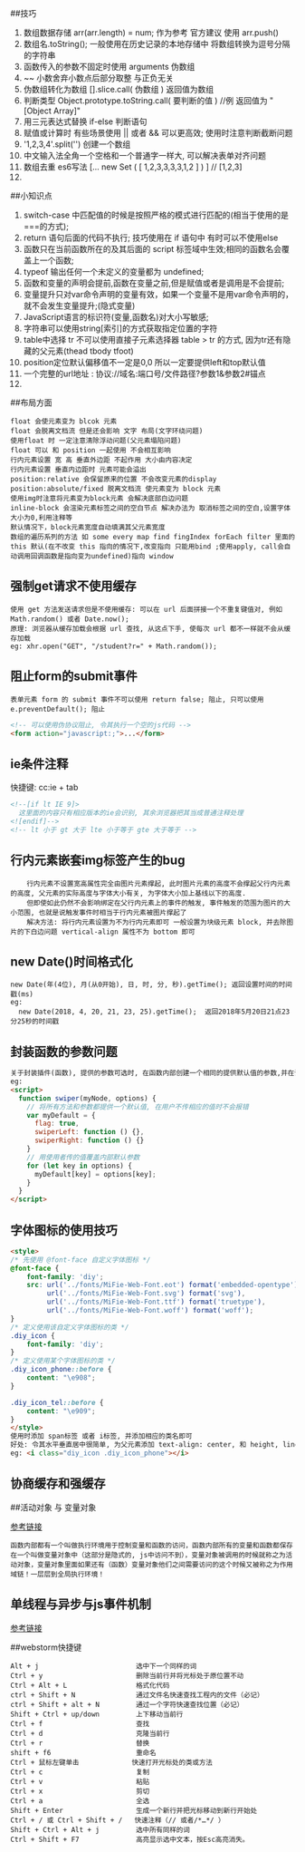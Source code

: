 ##技巧

1. 数组数据存储 arr(arr.length) = num;    作为参考 官方建议 使用 arr.push()
2. 数组名.toString();   一般使用在历史记录的本地存储中 将数组转换为逗号分隔的字符串
3. 函数传入的参数不固定时使用 arguments 伪数组
4. ~~ 小数舍弃小数点后部分取整 与正负无关
5. 伪数组转化为数组 [].slice.call( 伪数组 )  返回值为数组
6. 判断类型 Object.prototype.toString.call( 要判断的值 )  //例 返回值为 "[Object Array]"
7. 用三元表达式替换 if-else 判断语句
8. 赋值或计算时 有些场景使用 || 或者 &&  可以更高效; 使用时注意判断截断问题
9. '1,2,3,4'.split('') 创建一个数组
10. 中文输入法全角一个空格和一个普通字一样大, 可以解决表单对齐问题
11. 数组去重 es6写法 [... new Set ( [ 1,2,3,3,3,3,1,2 ] ) ]  // [1,2,3]
12. ​



##小知识点

1. switch-case 中匹配值的时候是按照严格的模式进行匹配的(相当于使用的是===的方式);
2. return 语句后面的代码不执行;   技巧使用在 if 语句中 有时可以不使用else
3. 函数只在当前函数所在的及其后面的 script 标签域中生效;相同的函数名会覆盖上一个函数;
4. typeof 输出任何一个未定义的变量都为 undefined;
5. 函数和变量的声明会提前,函数在变量之前,但是赋值或者是调用是不会提前;
6. 变量提升只对var命令声明的变量有效，如果一个变量不是用var命令声明的，就不会发生变量提升;(隐式变量)
7. JavaScript语言的标识符(变量,函数名)对大小写敏感;
8. 字符串可以使用string[索引]的方式获取指定位置的字符
9. table中选择 tr 不可以使用直接子元素选择器 table > tr 的方式, 因为tr还有隐藏的父元素(thead tbody tfoot)
10. position定位默认偏移值不一定是0,0  所以一定要提供left和top默认值
11. 一个完整的url地址 : 协议://域名:端口号/文件路径?参数1&参数2#锚点 
12. ​



##布局方面

```
float 会使元素变为 blcok 元素
float 会脱离文档流 但是还会影响 文字 布局(文字环绕问题)
使用float 时 一定注意清除浮动问题(父元素塌陷问题)
float 可以 和 position 一起使用 不会相互影响
行内元素设置 宽 高 垂直外边距 不起作用 大小由内容决定
行内元素设置 垂直内边距时 元素可能会溢出
position:relative 会保留原来的位置 不会改变元素的display
position:absolute/fixed 脱离文档流 使元素变为 block 元素
使用img时注意将元素变为block元素 会解决底部白边问题
inline-block 会渲染元素标签之间的空白节点 解决办法为 取消标签之间的空白,设置字体大小为0,利用注释等
默认情况下，block元素宽度自动填满其父元素宽度
数组的遍历系列的方法 如 some every map find fingIndex forEach filter 里面的 this 默认(在不改变 this 指向的情况下,改变指向 只能用bind ;使用apply, call会自动调用回调函数是指向变为undefined)指向 window
```



## 强制get请求不使用缓存

```
使用 get 方法发送请求但是不使用缓存: 可以在 url 后面拼接一个不重复键值对, 例如 Math.random() 或者 Date.now(); 
原理: 浏览器从缓存加载会根据 url 查找, 从这点下手, 使每次 url 都不一样就不会从缓存加载
eg: xhr.open("GET", "/student?r=" + Math.random());
```

## 阻止form的submit事件

```
表单元素 form 的 submit 事件不可以使用 return false; 阻止, 只可以使用 e.preventDefault(); 阻止
```

```html
<!-- 可以使用伪协议阻止, 令其执行一个空的js代码 -->
<form action="javascript:;">...</form>
```

## ie条件注释

快捷键:  cc:ie + tab

```html
<!--[if lt IE 9]> 
  这里面的内容只有相应版本的ie会识别, 其余浏览器把其当成普通注释处理
<![endif]-->
<!-- lt 小于 gt 大于 lte 小于等于 gte 大于等于 -->
```

## 行内元素嵌套img标签产生的bug

```
    行内元素不设置宽高属性完全由图片元素撑起, 此时图片元素的高度不会撑起父行内元素的高度, 父元素的实际高度与字体大小有关, 为字体大小加上基线以下的高度.
    但即使如此仍然不会影响绑定在父行内元素上的事件的触发, 事件触发的范围为图片的大小范围, 也就是说触发事件时相当于行内元素被图片撑起了 
    解决方法: 将行内元素设置为不为行内元素即可 一般设置为块级元素 block, 并去除图片的下白边问题 vertical-align 属性不为 bottom 即可
```

## new Date()时间格式化

```
new Date(年(4位), 月(从0开始), 日, 时, 分, 秒).getTime(); 返回设置时间的时间戳(ms)
eg:
  new Date(2018, 4, 20, 21, 23, 25).getTime();  返回2018年5月20日21点23分25秒的时间戳
```

## 封装函数的参数问题

```html
关于封装插件(函数), 提供的参数可选时, 在函数内部创建一个相同的提供默认值的参数,并在调用函数时将使用者传入的参数覆盖内部参数 
eg:
<script>
  function swiper(myNode, options) {
    // 将所有方法和参数都提供一个默认值, 在用户不传相应的值时不会报错
    var myDefault = {
      flag: true,
      swiperLeft: function () {},
      swiperRight: function () {}
    }
    // 用使用者传的值覆盖内部默认参数
    for (let key in options) {
      myDefault[key] = options[key];
    }
  }
</script>
```

## 字体图标的使用技巧

```html
<style>	
/* 先使用 @font-face 自定义字体图标 */
@font-face {
    font-family: 'diy';
    src: url('../fonts/MiFie-Web-Font.eot') format('embedded-opentype'), 
         url('../fonts/MiFie-Web-Font.svg') format('svg'), 
         url('../fonts/MiFie-Web-Font.ttf') format('truetype'), 
         url('../fonts/MiFie-Web-Font.woff') format('woff');
}
/* 定义使用该自定义字体图标的类 */
.diy_icon {
    font-family: 'diy';
}
/* 定义使用某个字体图标的类 */
.diy_icon_phone::before {
    content: "\e908";
}

.diy_icon_tel::before {
    content: "\e909";
}
</style>
使用时添加 span标签 或者 i标签, 并添加相应的类名即可
好处: 令其水平垂直居中很简单, 为父元素添加 text-align: center, 和 height, line-height 或者给子元素添加vertical-align: middle;即可
eg: <i class="diy_icon .diy_icon_phone"></i>
```



## 协商缓存和强缓存



##活动对象 与 变量对象

[参考链接](https://www.zhihu.com/question/36393048)

```
函数内部都有一个叫做执行环境用于控制变量和函数的访问，函数内部所有的变量和函数都保存在一个叫做变量对象中（这部分是隐式的, js中访问不到），变量对象被调用的时候就称之为活动对象，变量对象里面如果还有（函数）变量对象他们之间需要访问的这个时候又被称之为作用域链！一层层到全局执行环境！
```



## 单线程与异步与js事件机制

[参考链接](http://www.cnblogs.com/woodyblog/p/6061671.html)



##webstorm快捷键

```
Alt + j                        选中下一个同样的词
Ctrl + y                       删除当前行并将光标处于原位置不动
Ctrl + Alt + L                 格式化代码
ctrl + Shift + N               通过文件名快速查找工程内的文件（必记）
ctrl + Shift + alt + N         通过一个字符快速查找位置（必记）
Shift + Ctrl + up/down         上下移动当前行
Ctrl + f                       查找
Ctrl + d                       克隆当前行
Ctrl + r                       替换
shift + f6                     重命名
Ctrl + 鼠标左键单击             快速打开光标处的类或方法
Ctrl + c                       复制
Ctrl + v                       粘贴
Ctrl + x                       剪切
Ctrl + a                       全选
Shift + Enter                  生成一个新行并把光标移动到新行开始处
Ctrl + / 或 Ctrl + Shift + /   快速注释（// 或者/*…*/ ）
Shift + Ctrl + Alt + j         选中所有同样的词
Ctrl + Shift + F7              高亮显示选中文本，按Esc高亮消失。
```

### 

